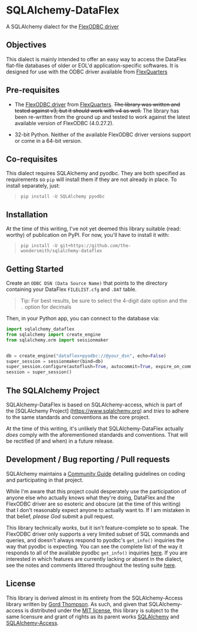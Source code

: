 # SQLAlchemy-DataFlex

A SQLAlchemy dialect for the
[FlexODBC driver](https://www.flextools.com/flexodbc)

## Objectives

This dialect is mainly intended to offer an easy way to access the
DataFlex flat-file databases of older or EOL'd application-specific
softwares. It is designed for use with the ODBC driver available from
[FlexQuarters](http://flexquarters.com/)

## Pre-requisites

- The [FlexODBC driver](https://www.flextools.com/flexodbc) from
  [FlexQuarters](http://flexquarters.com/). ~~The library was written and
  tested against v3, but it *should* work with v4 as well.~~ The library
  has been re-written from the ground up and tested to work against the
  latest available version of FlexODBC (4.0.27.2).

- 32-bit Python. Neither of the available FlexODBC driver versions
  support or come in a 64-bit version.

## Co-requisites

This dialect requires SQLAlchemy and pyodbc. They are both specified as
requirements so `pip` will install them if they are not already in
place. To install separately, just:

> `pip install -U SQLAlchemy pyodbc`

## Installation

At the time of this writing, I've not yet deemed this library suitable (read: worthy) of publication on PyPI.
For now, you'll have to install it with:

> `pip install -U git+https://github.com/the-wondersmith/sqlalchemy-dataflex`

## Getting Started

Create an `ODBC DSN (Data Source Name)` that points to the directory
containing your DataFlex `FILELIST.cfg` and `.DAT` table.

> Tip: For best results, be sure to select the 4-digit date option and
> the `.` option for decimals

Then, in your Python app, you can connect to the database via:

```python
import sqlalchemy_dataflex
from sqlalchemy import create_engine
from sqlalchemy.orm import sessionmaker


db = create_engine("dataflex+pyodbc://@your_dsn", echo=False)
super_session = sessionmaker(bind=db)
super_session.configure(autoflush=True, autocommit=True, expire_on_commit=True)
session = super_session()
```

## The SQLAlchemy Project

SQLAlchemy-DataFlex is based on SQLAlchemy-access, which is part of the
[SQLAlchemy Project] (https://www.sqlalchemy.org) and *tries* to adhere
to the same standards and conventions as the core project.

At the time of this writing, it's unlikely that SQLAlchemy-DataFlex
actually *does* comply with the aforementioned standards and
conventions. That will be rectified (if and when) in a future release.

## Development / Bug reporting / Pull requests

SQLAlchemy maintains a
[Community Guide](https://www.sqlalchemy.org/develop.html) detailing
guidelines on coding and participating in that project.

While I'm aware that this project could desperately use the
participation of anyone else who actually knows what they're doing,
DataFlex and the FlexODBC driver are so esoteric and obscure (at the
time of this writing) that I don't reasonably expect anyone to actually
want to. If I am mistaken in that belief, *please God* submit a pull
request.

This library technically *works*, but it isn't feature-complete so to
speak. The FlexODBC driver only supports a very limited subset of SQL
commands and queries, and doesn't always respond to pyodbc's
`get_info()` inquiries the way that pyodbc is expecting. You can see
the complete list of the way it responds to all of the available pyodbc
`get_info()` inquiries [here](./flexodbc_capabilities.json). If you are
interested in which features are currently lacking or absent in the dialect,
see the notes and comments littered throughout the testing suite [here](./test/test_suite.py).

## License

This library is derived almost in its entirety from the
SQLAlchemy-Access library written by
[Gord Thompson](https://github.com/gordthompson). As such, and given
that SQLAlchemy-access is distributed under the
[MIT license](https://opensource.org/licenses/MIT), this library is
subject to the same licensure and grant of rights as its parent works
[SQLAlchemy](https://www.sqlalchemy.org/) and
[SQLAlchemy-Access](https://github.com/sqlalchemy/sqlalchemy-access).
